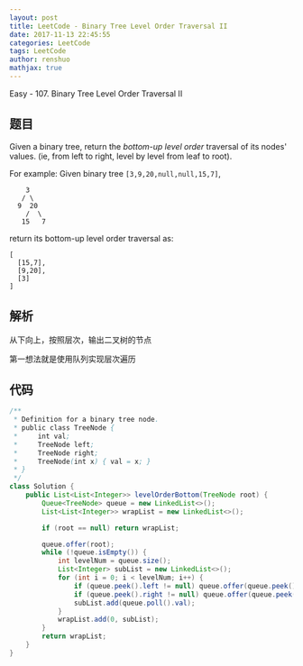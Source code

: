 ```yaml
---
layout: post
title: LeetCode - Binary Tree Level Order Traversal II
date: 2017-11-13 22:45:55
categories: LeetCode
tags: LeetCode
author: renshuo
mathjax: true
---
```


Easy - 107. Binary Tree Level Order Traversal II

<!--more-->

## 题目

Given a binary tree, return the *bottom-up level order* traversal of its nodes' values. (ie, from left to right, level by level from leaf to root).

For example:
Given binary tree `[3,9,20,null,null,15,7]`,

```
    3
   / \
  9  20
    /  \
   15   7

```

return its bottom-up level order traversal as:

```
[
  [15,7],
  [9,20],
  [3]
]
```

## 解析

从下向上，按照层次，输出二叉树的节点

第一想法就是使用队列实现层次遍历

## 代码

``` java
/**
 * Definition for a binary tree node.
 * public class TreeNode {
 *     int val;
 *     TreeNode left;
 *     TreeNode right;
 *     TreeNode(int x) { val = x; }
 * }
 */
class Solution {
    public List<List<Integer>> levelOrderBottom(TreeNode root) {
        Queue<TreeNode> queue = new LinkedList<>();
        List<List<Integer>> wrapList = new LinkedList<>();

        if (root == null) return wrapList;

        queue.offer(root);
        while (!queue.isEmpty()) {
            int levelNum = queue.size();
            List<Integer> subList = new LinkedList<>();
            for (int i = 0; i < levelNum; i++) {
                if (queue.peek().left != null) queue.offer(queue.peek().left);
                if (queue.peek().right != null) queue.offer(queue.peek().right);
                subList.add(queue.poll().val);
            }
            wrapList.add(0, subList);
        }
        return wrapList;
    }
}
```